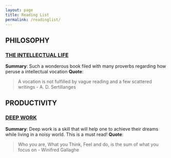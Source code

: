 ```yaml
---
layout: page
title: Reading List
permalink: /readinglist/
---
```


## PHILOSOPHY

### [THE INTELLECTUAL LIFE](https://www.amazon.com/Intellectual-Life-Spirit-Conditions-Methods/dp/0813206464)
**Summary**:  Such a wonderous book filed with many proverbs regarding how peruse a intellectual vocation
**Quote**: 
> A vocation is not fulfilled by vague reading and a few scattered writings - A. D. Sertillanges

## PRODUCTIVITY

### [DEEP WORK](https://www.amazon.com/Deep-Work-Focused-Success-Distracted/dp/1455586692)
**Summary**: Deep work is a skill that will help one to achieve their dreams while living in a noisy world.  This is a must read!
**Quote**: 

>  Who you are, What you Think, Feel and do, is the sum of what you focus on - Winifred Gallaghe


